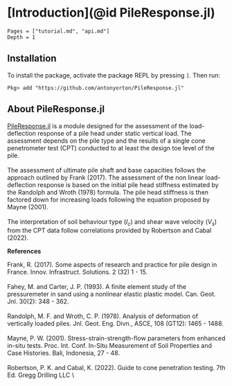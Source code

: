 # [Introduction](@id PileResponse.jl)

```@contents
Pages = ["tutorial.md", "api.md"]
Depth = 1
```

## Installation

To install the package, activate the package REPL by pressing `]`. Then run:

```
Pkg> add "https://github.com/antonyorton/PileResponse.jl"
```

## About PileResponse.jl

[PileResponse.jl](https://github.com/antonyorton/PileResponse.jl) is a module designed for the assessment of the load-deflection response of a pile head under static vertical load. The assessment depends on the pile type and the results of a single cone penetrometer test (CPT) conducted to at least the design toe level of the pile.\
\
The assessment of ultimate pile shaft and base capacities follows the approach outlined by Frank (2017). The assessment of the non linear load-deflection response is based on the initial pile head stiffness estimated by the Randolph and Wroth (1978) formula. The pile head stiffness is then factored down for increasing loads following the equation proposed by Mayne (2001).\
\
The interpretation of soil behaviour type ($I_{c}$) and shear wave velocity ($V_{s}$) from the CPT data follow correlations provided by Robertson and Cabal (2022).

**References**

Frank, R. (2017). Some aspects of research and practice for pile design in France. Innov. Infrastruct. Solutions. 2 (32) 1 - 15.\
\
Fahey, M. and Carter, J. P. (1993). A finite element study of the pressuremeter in sand using a nonlinear elastic plastic model. Can. Geot. Jnl. 30(2): 348 - 362.\
\
Randolph, M. F. and Wroth, C. P. (1978). Analysis of deformation of vertically loaded piles. Jnl. Geot. Eng. Divn., ASCE, 108 (GT12): 1465 - 1488.\
\
Mayne, P. W. (2001). Stress-strain-strength-flow parameters from enhanced in-situ tests. Proc. Int. Conf. In-Situ Measurement of Soil Properties and Case Histories. Bali, Indonesia, 27 - 48.\
\
Robertson, P. K. and Cabal, K. (2022). Guide to cone penetration testing. 7th Ed. Gregg Drilling LLC
\
